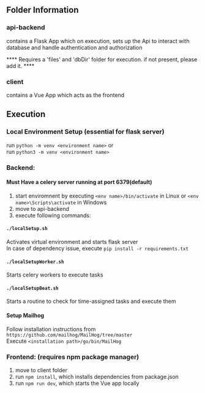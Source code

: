 ## Folder Information

### api-backend
 contains a Flask App which on execution, sets up the Api to interact with database and handle authentication and authorization

 ****  Requires a 'files' and 'dbDir' folder for execution. if not present, please add it. ****

### client
 contains a Vue App which acts as the frontend

## Execution

### Local Environment Setup (essential for flask server)

run  ` python -m venv <environment name> ` or \
run  ` python3 -m venv <environment name> `

### Backend: 

#### Must Have a celery server running at port 6379(default)

1. start enviromnent by executing ` <env name>/bin/activate ` in Linux or ` <env name>\Scripts\activate ` in Windows
2. move to api-backend
3. execute following commands:

#### `./localSetup.sh`

Activates virtual environment and starts flask server \
In case of dependency issue, execute ` pip install -r requirements.txt `

#### ` ./localSetupWorker.sh `

Starts celery workers to execute tasks

#### ` ./localSetupBeat.sh `

Starts a routine to check for time-assigned tasks and execute them

#### Setup Mailhog

Follow installation instructions from `https://github.com/mailhog/MailHog/tree/master` \
Execute `<installation path>/go/bin/MailHog` 


### Frontend: (requires npm package manager) 

1. move to client folder
2. run ` npm install `, which installs dependencies from package.json
3. run ` npm run dev `, which starts the Vue app locally
